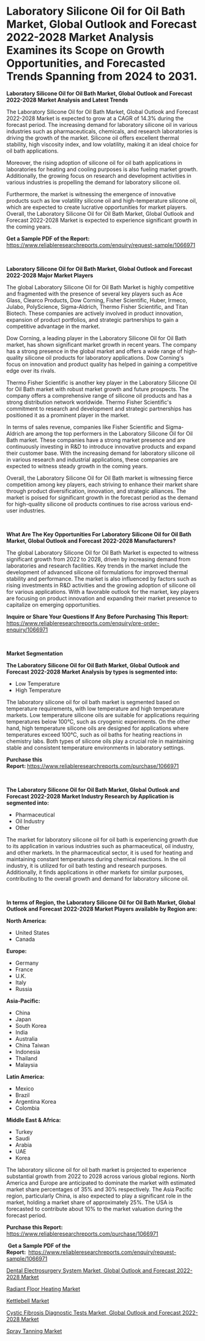 <p><h1>Laboratory Silicone Oil for Oil Bath Market, Global Outlook and Forecast 2022-2028 Market Analysis Examines its Scope on Growth Opportunities, and Forecasted Trends Spanning from 2024 to 2031.</h1></p><p><strong>Laboratory Silicone Oil for Oil Bath Market, Global Outlook and Forecast 2022-2028 Market Analysis and Latest Trends</strong></p>
<p><p>The Laboratory Silicone Oil for Oil Bath Market, Global Outlook and Forecast 2022-2028 Market is expected to grow at a CAGR of 14.3% during the forecast period. The increasing demand for laboratory silicone oil in various industries such as pharmaceuticals, chemicals, and research laboratories is driving the growth of the market. Silicone oil offers excellent thermal stability, high viscosity index, and low volatility, making it an ideal choice for oil bath applications. </p><p>Moreover, the rising adoption of silicone oil for oil bath applications in laboratories for heating and cooling purposes is also fueling market growth. Additionally, the growing focus on research and development activities in various industries is propelling the demand for laboratory silicone oil. </p><p>Furthermore, the market is witnessing the emergence of innovative products such as low volatility silicone oil and high-temperature silicone oil, which are expected to create lucrative opportunities for market players. Overall, the Laboratory Silicone Oil for Oil Bath Market, Global Outlook and Forecast 2022-2028 Market is expected to experience significant growth in the coming years.</p></p>
<p><strong>Get a Sample PDF of the Report:&nbsp;</strong> <a href="https://www.reliableresearchreports.com/enquiry/request-sample/1066971">https://www.reliableresearchreports.com/enquiry/request-sample/1066971</a></p>
<p>&nbsp;</p>
<p><strong>Laboratory Silicone Oil for Oil Bath Market, Global Outlook and Forecast 2022-2028 Major Market Players</strong></p>
<p><p>The global Laboratory Silicone Oil for Oil Bath Market is highly competitive and fragmented with the presence of several key players such as Ace Glass, Clearco Products, Dow Corning, Fisher Scientific, Huber, Irmeco, Julabo, PolyScience, Sigma-Aldrich, Thermo Fisher Scientific, and Titan Biotech. These companies are actively involved in product innovation, expansion of product portfolios, and strategic partnerships to gain a competitive advantage in the market.</p><p>Dow Corning, a leading player in the Laboratory Silicone Oil for Oil Bath market, has shown significant market growth in recent years. The company has a strong presence in the global market and offers a wide range of high-quality silicone oil products for laboratory applications. Dow Corning's focus on innovation and product quality has helped in gaining a competitive edge over its rivals.</p><p>Thermo Fisher Scientific is another key player in the Laboratory Silicone Oil for Oil Bath market with robust market growth and future prospects. The company offers a comprehensive range of silicone oil products and has a strong distribution network worldwide. Thermo Fisher Scientific's commitment to research and development and strategic partnerships has positioned it as a prominent player in the market.</p><p>In terms of sales revenue, companies like Fisher Scientific and Sigma-Aldrich are among the top performers in the Laboratory Silicone Oil for Oil Bath market. These companies have a strong market presence and are continuously investing in R&D to introduce innovative products and expand their customer base. With the increasing demand for laboratory silicone oil in various research and industrial applications, these companies are expected to witness steady growth in the coming years.</p><p>Overall, the Laboratory Silicone Oil for Oil Bath market is witnessing fierce competition among key players, each striving to enhance their market share through product diversification, innovation, and strategic alliances. The market is poised for significant growth in the forecast period as the demand for high-quality silicone oil products continues to rise across various end-user industries.</p></p>
<p>&nbsp;</p>
<p><strong>What Are The Key Opportunities For Laboratory Silicone Oil for Oil Bath Market, Global Outlook and Forecast 2022-2028 Manufacturers?</strong></p>
<p><p>The global Laboratory Silicone Oil for Oil Bath Market is expected to witness significant growth from 2022 to 2028, driven by increasing demand from laboratories and research facilities. Key trends in the market include the development of advanced silicone oil formulations for improved thermal stability and performance. The market is also influenced by factors such as rising investments in R&D activities and the growing adoption of silicone oil for various applications. With a favorable outlook for the market, key players are focusing on product innovation and expanding their market presence to capitalize on emerging opportunities.</p></p>
<p><strong>Inquire or Share Your Questions If Any Before Purchasing This Report:</strong> <a href="https://www.reliableresearchreports.com/enquiry/pre-order-enquiry/1066971">https://www.reliableresearchreports.com/enquiry/pre-order-enquiry/1066971</a></p>
<p>&nbsp;</p>
<p><strong>Market Segmentation</strong></p>
<p><strong>The Laboratory Silicone Oil for Oil Bath Market, Global Outlook and Forecast 2022-2028 Market Analysis by types is segmented into:</strong></p>
<p><ul><li>Low Temperature</li><li>High Temperature</li></ul></p>
<p><p>The laboratory silicone oil for oil bath market is segmented based on temperature requirements, with low temperature and high temperature markets. Low temperature silicone oils are suitable for applications requiring temperatures below 100°C, such as cryogenic experiments. On the other hand, high temperature silicone oils are designed for applications where temperatures exceed 100°C, such as oil baths for heating reactions in chemistry labs. Both types of silicone oils play a crucial role in maintaining stable and consistent temperature environments in laboratory settings.</p></p>
<p><strong>Purchase this Report:&nbsp;</strong><a href="https://www.reliableresearchreports.com/purchase/1066971">https://www.reliableresearchreports.com/purchase/1066971</a></p>
<p>&nbsp;</p>
<p><strong>The Laboratory Silicone Oil for Oil Bath Market, Global Outlook and Forecast 2022-2028 Market Industry Research by Application is segmented into:</strong></p>
<p><ul><li>Pharmaceutical</li><li>Oil Industry</li><li>Other</li></ul></p>
<p><p>The market for laboratory silicone oil for oil bath is experiencing growth due to its application in various industries such as pharmaceutical, oil industry, and other markets. In the pharmaceutical sector, it is used for heating and maintaining constant temperatures during chemical reactions. In the oil industry, it is utilized for oil bath testing and research purposes. Additionally, it finds applications in other markets for similar purposes, contributing to the overall growth and demand for laboratory silicone oil.</p></p>
<p>&nbsp;</p>
<p><strong>In terms of Region, the Laboratory Silicone Oil for Oil Bath Market, Global Outlook and Forecast 2022-2028 Market Players available by Region are:</strong></p>
<p>
    <p> <strong> North America: </strong>
        <ul>
            <li>United States</li>
            <li>Canada</li>
        </ul>
        </p> 
    <p> <strong> Europe: </strong>
        <ul>
            <li>Germany</li>
            <li>France</li>
            <li>U.K.</li>
            <li>Italy</li>
            <li>Russia</li>
        </ul>
        </p> 
    <p> <strong> Asia-Pacific: </strong>
        <ul>
            <li>China</li>
            <li>Japan</li>
            <li>South Korea</li>
            <li>India</li>
            <li>Australia</li>
            <li>China Taiwan</li>
            <li>Indonesia</li>
            <li>Thailand</li>
            <li>Malaysia</li>
        </ul>
        </p> 
    <p> <strong> Latin America: </strong>
        <ul>
            <li>Mexico</li>
            <li>Brazil</li>
            <li>Argentina Korea</li>
            <li>Colombia</li>
        </ul>
        </p> 
    <p> <strong> Middle East & Africa: </strong>
        <ul>
            <li>Turkey</li>
            <li>Saudi</li>
            <li>Arabia</li>
            <li>UAE</li>
            <li>Korea</li>
        </ul>
    </p>
    </p>
<p><p>The laboratory silicone oil for oil bath market is projected to experience substantial growth from 2022 to 2028 across various global regions. North America and Europe are anticipated to dominate the market with estimated market share percentages of 35% and 30% respectively. The Asia Pacific region, particularly China, is also expected to play a significant role in the market, holding a market share of approximately 25%. The USA is forecasted to contribute about 10% to the market valuation during the forecast period.</p></p>
<p><strong>Purchase this Report: </strong><a href="https://www.reliableresearchreports.com/purchase/1066971">https://www.reliableresearchreports.com/purchase/1066971</a></p>
<p>&nbsp;<strong>Get a Sample PDF of the Report:&nbsp;&nbsp;</strong><a href="https://www.reliableresearchreports.com/enquiry/request-sample/1066971">https://www.reliableresearchreports.com/enquiry/request-sample/1066971</a></p>
<p><strong></strong></p>
<p><p><a href="https://github.com/mabutironaldo/Market-Research-Report-List-3/blob/main/dental-electrosurgery-system-market-global-outlook-and-forecast-2022-2028-market.md">Dental Electrosurgery System Market, Global Outlook and Forecast 2022-2028 Market</a></p><p><a href="https://medium.com/@elyssablick/radiant-floor-heating-market-trends-and-market-analysis-forecasted-for-period-2024-2031-c7ec42c56e89">Radiant Floor Heating Market</a></p><p><a href="https://medium.com/@elyssablick/kettlebell-market-comprehensive-assessment-by-type-application-and-geography-866cff60ce9c">Kettlebell Market</a></p><p><a href="https://github.com/lbird53714/Market-Research-Report-List-3/blob/main/cystic-fibrosis-diagnostic-tests-market-global-outlook-and-forecast-2022-2028-market.md">Cystic Fibrosis Diagnostic Tests Market, Global Outlook and Forecast 2022-2028 Market</a></p><p><a href="https://medium.com/@elyssablick/spray-tanning-market-report-reveals-the-latest-trends-and-growth-opportunities-of-this-market-5a88cc11b572">Spray Tanning Market</a></p></p>